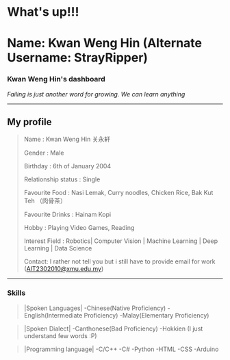 # What's up!!!
# Name: Kwan Weng Hin (Alternate Username: StrayRipper)
### Kwan Weng Hin's dashboard
*Failing is just another word for growing. We can learn anything*

-----------------------------------------------------
## My profile

> Name                : Kwan Weng Hin 关永轩
>
> Gender              : Male
>
> Birthday            : 6th of January 2004
>
> Relationship status : Single
>
>Favourite Food       : Nasi Lemak, Curry noodles, Chicken Rice, Bak Kut Teh （肉骨茶）
>
>Favourite Drinks     : Hainam Kopi
>
>Hobby                : Playing Video Games, Reading 
>
>Interest Field       : Robotics| Computer Vision | Machine Learning | Deep Learning | Data Science
>
>Contact: I rather not tell you but i still have to provide email for work (AIT2302010@xmu.edu.my)

-----------------------------------------------------

### Skills

 > |Spoken Languages|
 >-Chinese(Native Proficiency)
 >-English(Intermediate Proficiency)
 >-Malay(Elementary Proficiency)

 > |Spoken Dialect|
 >-Canthonese(Bad Proficiency)
 >-Hokkien (I just understand few words :P)

 > |Programming language|
 >-C/C++
 >-C#
 >-Python
 >-HTML
 >-CSS
 >-Arduino


